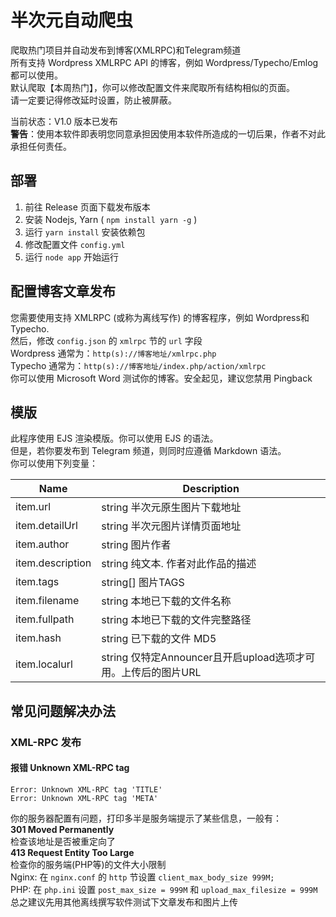 # 半次元自动爬虫
爬取热门项目并自动发布到博客(XMLRPC)和Telegram频道          
所有支持 Wordpress XMLRPC API 的博客，例如 Wordpress/Typecho/Emlog 都可以使用。     
默认爬取【本周热门】，你可以修改配置文件来爬取所有结构相似的页面。    
请一定要记得修改延时设置，防止被屏蔽。      

当前状态：V1.0 版本已发布   
**警告**：使用本软件即表明您同意承担因使用本软件所造成的一切后果，作者不对此承担任何责任。
## 部署
1. 前往 Release 页面下载发布版本
2. 安装 Nodejs, Yarn ( `npm install yarn -g` )
3. 运行 `yarn install` 安装依赖包
4. 修改配置文件 `config.yml`
5. 运行 `node app` 开始运行
## 配置博客文章发布
您需要使用支持 XMLRPC (或称为离线写作) 的博客程序，例如 Wordpress和Typecho.      
然后，修改 `config.json` 的 `xmlrpc` 节的 `url` 字段   
Wordpress 通常为：`http(s)://博客地址/xmlrpc.php`     
Typecho 通常为：`http(s)://博客地址/index.php/action/xmlrpc`    
你可以使用 Microsoft Word 测试你的博客。安全起见，建议您禁用 Pingback
## 模版
此程序使用 EJS 渲染模版。你可以使用 EJS 的语法。    
但是，若你要发布到 Telegram 频道，则同时应遵循 Markdown 语法。     
你可以使用下列变量：    

| Name       | Description         |
| ---------- | ------------------- |
| item.url   | string 半次元原生图片下载地址 |
| item.detailUrl |  string 半次元图片详情页面地址 |
| item.author |  string 图片作者 |
| item.description |  string 纯文本. 作者对此作品的描述 |
| item.tags | string[] 图片TAGS |
| item.filename | string 本地已下载的文件名称 |
| item.fullpath | string 本地已下载的文件完整路径 |
| item.hash | string 已下载的文件 MD5 |
| item.localurl | string 仅特定Announcer且开启upload选项才可用。上传后的图片URL |
## 常见问题解决办法
### XML-RPC 发布
#### 报错 Unknown XML-RPC tag 
```
Error: Unknown XML-RPC tag 'TITLE'    
Error: Unknown XML-RPC tag 'META'   
```
你的服务器配置有问题，打印多半是服务端提示了某些信息，一般有：    
**301 Moved Permanently**    
检查该地址是否被重定向了   
**413 Request Entity Too Large**   
检查你的服务端(PHP等)的文件大小限制     
Nginx: 在 `nginx.conf` 的 `http` 节设置 `client_max_body_size 999M;`     
PHP: 在 `php.ini` 设置 `post_max_size = 999M` 和 `upload_max_filesize = 999M`         
总之建议先用其他离线撰写软件测试下文章发布和图片上传